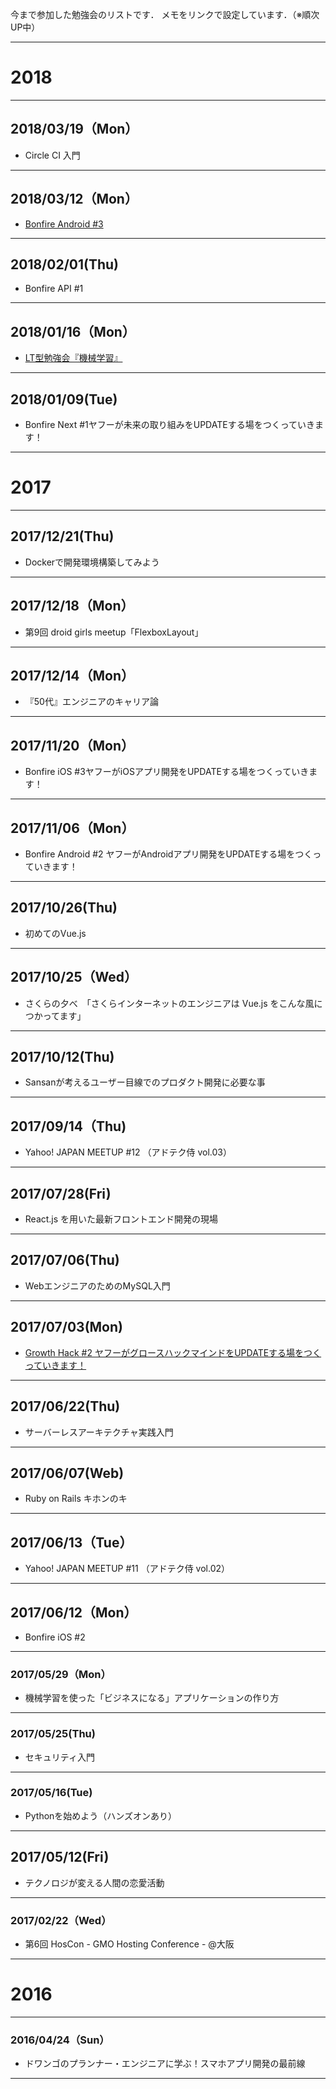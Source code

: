 今まで参加した勉強会のリストです．
メモをリンクで設定しています．（※順次UP中）

***
# 2018
***

## 2018/03/19（Mon）
- Circle CI 入門
***
## 2018/03/12（Mon）
- [Bonfire Android #3](https://gist.github.com/matsumana07384/2a8d13a8aa9ae06f29d4d4b2536b7267) 
***
## 2018/02/01(Thu)
- Bonfire API #1
***
## 2018/01/16（Mon）
- [LT型勉強会『機械学習』](https://gist.github.com/matsumana07384/2b2fe8cb2185c63df438beb4def9073c)
***
## 2018/01/09(Tue)
- Bonfire Next #1ヤフーが未来の取り組みをUPDATEする場をつくっていきます！

***
# 2017
***

## 2017/12/21(Thu)
- Dockerで開発環境構築してみよう
***
## 2017/12/18（Mon）
- 第9回 droid girls meetup「FlexboxLayout」
***
## 2017/12/14（Mon）
- 『50代』エンジニアのキャリア論
***
## 2017/11/20（Mon）
- Bonfire iOS #3ヤフーがiOSアプリ開発をUPDATEする場をつくっていきます！
***
## 2017/11/06（Mon）
- Bonfire Android #2 ヤフーがAndroidアプリ開発をUPDATEする場をつくっていきます！
***
## 2017/10/26(Thu)
- 初めてのVue.js
***
## 2017/10/25（Wed）
- さくらの夕べ　「さくらインターネットのエンジニアは Vue.js をこんな風につかってます」
***
## 2017/10/12(Thu)
- Sansanが考えるユーザー目線でのプロダクト開発に必要な事
***
## 2017/09/14（Thu)
- Yahoo! JAPAN MEETUP #12 （アドテク侍 vol.03）
***
## 2017/07/28(Fri)
- React.js を用いた最新フロントエンド開発の現場
***
## 2017/07/06(Thu)
- WebエンジニアのためのMySQL入門
***
## 2017/07/03(Mon)
- [Growth Hack #2 ヤフーがグロースハックマインドをUPDATEする場をつくっていきます！](https://gist.github.com/matsumana07384/04e8ccf428a03e8fc1a8977ce9965352)
***
## 2017/06/22(Thu)
- サーバーレスアーキテクチャ実践入門
***
## 2017/06/07(Web)
- Ruby on Rails キホンのキ
***
## 2017/06/13（Tue）
- Yahoo! JAPAN MEETUP #11 （アドテク侍 vol.02）
***
## 2017/06/12（Mon）
- Bonfire iOS #2
***
### 2017/05/29（Mon）
- 機械学習を使った「ビジネスになる」アプリケーションの作り方
***
### 2017/05/25(Thu)
- セキュリティ入門
***
### 2017/05/16(Tue)
- Pythonを始めよう（ハンズオンあり）
***
## 2017/05/12(Fri)
- テクノロジが変える人間の恋愛活動
***
### 2017/02/22（Wed）
- 第6回 HosCon - GMO Hosting Conference - @大阪

***
# 2016
***

### 2016/04/24（Sun）
- ドワンゴのプランナー・エンジニアに学ぶ！スマホアプリ開発の最前線
***
